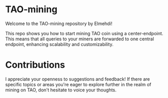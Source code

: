 # TAO-mining
Welcome to the TAO-mining repository by Elmehdi!

This repo shows you how to start mining TAO coin using a center-endpoint. This means that all queries to your miners are forwarded to one central endpoint, enhancing scalability and customizability.

# Contributions
I appreciate your openness to suggestions and feedback! If there are specific topics or areas you're eager to explore further in the realm of mining on TAO, don't hesitate to voice your thoughts. 
